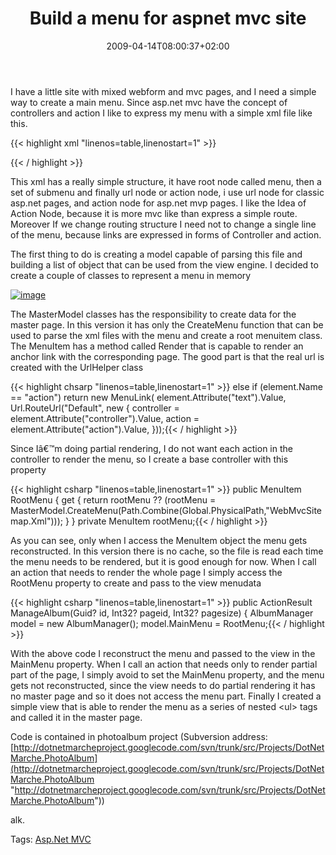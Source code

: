 ﻿---
title: "Build a menu for aspnet mvc site"
description: ""
date: 2009-04-14T08:00:37+02:00
draft: false
tags: [AspNet MVC]
categories: [AspNet MVC]
---
I have a little site with mixed webform and mvc pages, and I need a simple way to create a main menu. Since asp.net mvc have the concept of controllers and action I like to express my menu with a simple xml file like this.

{{< highlight xml "linenos=table,linenostart=1" >}}
<?xml version="1.0" encoding="utf-8" ?>
<menu>
   <submenu text="administration">
      <url url="/Login.aspx" text="Login Page" />
      <url url="/CreateUser.aspx" text="Registration Page" />
   </submenu>
   <submenu text="Web Forms">
      <url url="/Photo/PhotoAlbumManager.aspx" text="Album manager" />
      <url url="/Photo/AlbumSearch.aspx" text="Album Search" />
      <url url="/Photo/AlbumSearchPr.aspx" text="Album Search Pr" />
   </submenu>
   <submenu text="MvcSite">
      <action controller="PhotoManager" action="ManageAlbum" text="Album Manager" />
   </submenu>
</menu>{{< / highlight >}}

<!-- Code inserted with Steve Dunn's Windows Live Writer Code Formatter Plugin.  http://dunnhq.com -->

This xml has a really simple structure, it have root node called menu, then a set of submenu and finally url node or action node, i use url node for classic asp.net pages, and action node for asp.net mvp pages. I like the Idea of Action Node, because it is more mvc like than express a simple route. Moreover If we change routing structure I need not to change a single line of the menu, because links are expressed in forms of Controller and action.

The first thing to do is creating a model capable of parsing this file and building a list of object that can be used from the view engine. I decided to create a couple of classes to represent a menu in memory

[![image](http://www.codewrecks.com/blog/wp-content/uploads/2009/04/image-thumb3.png "image")](http://www.codewrecks.com/blog/wp-content/uploads/2009/04/image3.png)

The MasterModel classes has the responsibility to create data for the master page. In this version it has only the CreateMenu function that can be used to parse the xml files with the menu and create a root menuitem class. The MenuItem has a method called Render that is capable to render an anchor link with the corresponding page. The good part is that the real url is created with the UrlHelper class

{{< highlight chsarp "linenos=table,linenostart=1" >}}
         else if (element.Name == "action")
            return new MenuLink(
               element.Attribute("text").Value, 
               Url.RouteUrl("Default", new 
               {
                  controller = element.Attribute("controller").Value,
                  action =  element.Attribute("action").Value, 
               }));{{< / highlight >}}

<!-- Code inserted with Steve Dunn's Windows Live Writer Code Formatter Plugin.  http://dunnhq.com -->

Since Iâ€™m doing partial rendering, I do not want each action in the controller to render the menu, so I create a base controller with this property

{{< highlight csharp "linenos=table,linenostart=1" >}}
      public MenuItem RootMenu
      {
         get { return rootMenu ?? (rootMenu = MasterModel.CreateMenu(Path.Combine(Global.PhysicalPath,"WebMvcSitemap.Xml"))); }
      }
      private MenuItem rootMenu;{{< / highlight >}}

<!-- Code inserted with Steve Dunn's Windows Live Writer Code Formatter Plugin.  http://dunnhq.com -->

As you can see, only when I access the MenuItem object the menu gets reconstructed. In this version there is no cache, so the file is read each time the menu needs to be rendered, but it is good enough for now. When I call an action that needs to render the whole page I simply access the RootMenu property to create and pass to the view menudata

{{< highlight csharp "linenos=table,linenostart=1" >}}
public ActionResult ManageAlbum(Guid? id, Int32? pageid, Int32? pagesize)
{
   AlbumManager model = new AlbumManager();
   model.MainMenu = RootMenu;{{< / highlight >}}

<!-- Code inserted with Steve Dunn's Windows Live Writer Code Formatter Plugin.  http://dunnhq.com -->

With the above code I reconstruct the menu and passed to the view in the MainMenu property. When I call an action that needs only to render partial part of the page, I simply avoid to set the MainMenu property, and the menu gets not reconstructed, since the view needs to do partial rendering it has no master page and so it does not access the menu part. Finally I created a simple view that is able to render the menu as a series of nested &lt;ul&gt; tags and called it in the master page.

Code is contained in photoalbum project (Subversion address: [http://dotnetmarcheproject.googlecode.com/svn/trunk/src/Projects/DotNetMarche.PhotoAlbum](http://dotnetmarcheproject.googlecode.com/svn/trunk/src/Projects/DotNetMarche.PhotoAlbum "http://dotnetmarcheproject.googlecode.com/svn/trunk/src/Projects/DotNetMarche.PhotoAlbum"))

alk.

Tags: [Asp.Net MVC](http://technorati.com/tag/Asp.Net%20MVC)
